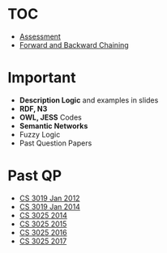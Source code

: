 <!-- TITLE: Knowledge Based Systems -->
<!-- SUBTITLE: A quick summary of Knowledge Based Systems -->


# TOC
* [Assessment](/knowledge-based-systems/assessment)
* [Forward and Backward Chaining](/knowledge-based-systems/forward-and-backward-chaining)
# Important
* **Description Logic** and examples in slides
* **RDF, N3**
* **OWL, JESS** Codes
* **Semantic Networks**
* Fuzzy Logic
* Past Question Papers

# Past QP
* [CS 3019 Jan 2012](/uploads/cs-3019-jan-2012.pdf "Cs 3019 Jan 2012")
* [CS 3019 Jan 2014](/uploads/cs-3019-jan-2014.pdf "Cs 3019 Jan 2014")
* [CS 3025 2014](/uploads/cs-3025-2014.pdf "Cs 3025 2014")
* [CS 3025 2015](/uploads/cs-3025-2015.pdf "Cs 3025 2015")
* [CS 3025 2016](/uploads/cs-3025-2016.pdf "Cs 3025 2016")
* [CS 3025 2017](/uploads/cs-3025-2017.pdf "Cs 3025 2017")